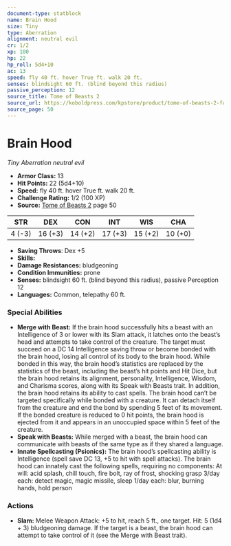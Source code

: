 ```yaml
---
document-type: statblock
name: Brain Hood
size: Tiny
type: Aberration
alignment: neutral evil
cr: 1/2
xp: 100
hp: 22
hp_roll: 5d4+10
ac: 13
speed: fly 40 ft. hover True ft. walk 20 ft.
senses: blindsight 60 ft. (blind beyond this radius) 
passive_perception: 12
source_title: Tome of Beasts 2
source_url: https://koboldpress.com/kpstore/product/tome-of-beasts-2-for-5th-edition
source_page: 50
---
```


# Brain Hood

*Tiny* *Aberration* *neutral evil*

- **Armor Class:** 13
- **Hit Points:** 22 (5d4+10)
- **Speed:** fly 40 ft. hover True ft. walk 20 ft.
- **Challenge Rating:** 1/2 (100 XP)
- **Source:** [Tome of Beasts 2](https://koboldpress.com/kpstore/product/tome-of-beasts-2-for-5th-edition) page 50

| STR | DEX | CON | INT | WIS | CHA |
| --- | --- | --- | --- | --- | --- |
| 4 (-3) | 16 (+3) | 14 (+2) | 17 (+3) | 15 (+2) | 10 (+0) |

- **Saving Throws**: Dex +5
- **Skills:** 
- **Damage Resistances:** bludgeoning
- **Condition Immunities:** prone
- **Senses:** blindsight 60 ft. (blind beyond this radius), passive Perception 12
- **Languages:** Common, telepathy 60 ft.

### Special Abilities

- **Merge with Beast:** If the brain hood successfully hits a beast with an Intelligence of 3 or lower with its Slam attack, it latches onto the beast’s head and attempts to take control of the creature. The target must succeed on a DC 14 Intelligence saving throw or become bonded with the brain hood, losing all control of its body to the brain hood. While bonded in this way, the brain hood’s statistics are replaced by the statistics of the beast, including the beast’s hit points and Hit Dice, but the brain hood retains its alignment, personality, Intelligence, Wisdom, and Charisma scores, along with its Speak with Beasts trait. In addition, the brain hood retains its ability to cast spells. The brain hood can’t be targeted specifically while bonded with a creature. It can detach itself from the creature and end the bond by spending 5 feet of its movement. If the bonded creature is reduced to 0 hit points, the brain hood is ejected from it and appears in an unoccupied space within 5 feet of the creature.
- **Speak with Beasts:** While merged with a beast, the brain hood can communicate with beasts of the same type as if they shared a language.
- **Innate Spellcasting (Psionics):** The brain hood’s spellcasting ability is Intelligence (spell save DC 13, +5 to hit with spell attacks). The brain hood can innately cast the following spells, requiring no components:
At will: acid splash, chill touch, fire bolt, ray of frost, shocking grasp
3/day each: detect magic, magic missile, sleep
1/day each: blur, burning hands, hold person

### Actions

- **Slam:** Melee Weapon Attack: +5 to hit, reach 5 ft., one target. Hit: 5 (1d4 + 3) bludgeoning damage. If the target is a beast, the brain hood can attempt to take control of it (see the Merge with Beast trait).

